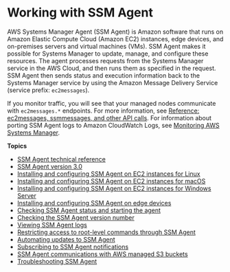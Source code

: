 # Working with SSM Agent<a name="ssm-agent"></a>

AWS Systems Manager Agent \(SSM Agent\) is Amazon software that runs on Amazon Elastic Compute Cloud \(Amazon EC2\) instances, edge devices, and on\-premises servers and virtual machines \(VMs\)\. SSM Agent makes it possible for Systems Manager to update, manage, and configure these resources\. The agent processes requests from the Systems Manager service in the AWS Cloud, and then runs them as specified in the request\. SSM Agent then sends status and execution information back to the Systems Manager service by using the Amazon Message Delivery Service \(service prefix: `ec2messages`\)\.

If you monitor traffic, you will see that your managed nodes communicate with `ec2messages.*` endpoints\. For more information, see [Reference: ec2messages, ssmmessages, and other API calls](systems-manager-setting-up-messageAPIs.md)\. For information about porting SSM Agent logs to Amazon CloudWatch Logs, see [Monitoring AWS Systems Manager](monitoring.md)\.

**Topics**
+ [SSM Agent technical reference](ssm-agent-technical-details.md)
+ [SSM Agent version 3\.0](ssm-agent-v3.md)
+ [Installing and configuring SSM Agent on EC2 instances for Linux](sysman-install-ssm-agent.md)
+ [Installing and configuring SSM Agent on EC2 instances for macOS](install-ssm-agent-macos.md)
+ [Installing and configuring SSM Agent on EC2 instances for Windows Server](sysman-install-ssm-win.md)
+ [Installing and configuring SSM Agent on edge devices](install-ssm-agent-edge-devices.md)
+ [Checking SSM Agent status and starting the agent](ssm-agent-status-and-restart.md)
+ [Checking the SSM Agent version number](ssm-agent-get-version.md)
+ [Viewing SSM Agent logs](sysman-agent-logs.md)
+ [Restricting access to root\-level commands through SSM Agent](ssm-agent-restrict-root-level-commands.md)
+ [Automating updates to SSM Agent](ssm-agent-automatic-updates.md)
+ [Subscribing to SSM Agent notifications](ssm-agent-subscribe-notifications.md)
+ [SSM Agent communications with AWS managed S3 buckets](ssm-agent-minimum-s3-permissions.md)
+ [Troubleshooting SSM Agent](troubleshooting-ssm-agent.md)
